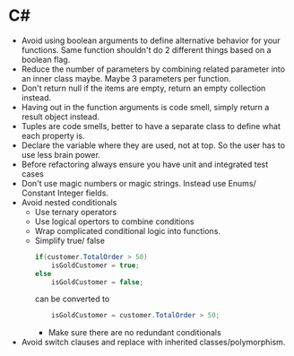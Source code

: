 # C#
- Avoid using boolean arguments to define alternative behavior for your functions. Same function shouldn't do 2 different things based on a boolean flag.
- Reduce the number of parameters by combining related parameter into an inner class maybe. Maybe 3 parameters per function.
- Don't return null if the items are empty, return an empty collection instead.
- Having out in the function arguments is code smell, simply return a result object instead.
- Tuples are code smells, better to have a separate class to define what each property is.
- Declare the variable where they are used, not at top. So the user has to use less brain power.
- Before refactoring always ensure you have unit and integrated test cases
- Don't use magic numbers or magic strings. Instead use Enums/ Constant Integer fields.
- Avoid nested conditionals
  - Use ternary operators
  - Use logical opertors to combine conditions
  - Wrap complicated conditional logic into functions.
  - Simplify true/ false
    ```c#
    if(customer.TotalOrder > 50)
        isGoldCustomer = true;
    else
        isGoldCustomer = false;
    ```
    can be converted to 
    ```c#
        isGoldCustomer = customer.TotalOrder > 50;
    ```
    - Make sure there are no redundant conditionals
- Avoid switch clauses and replace with inherited classes/polymorphism.